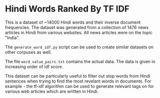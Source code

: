 # Hindi Words Ranked By TF IDF 
This is a dataset of ~14000 Hindi words and their inverse document frequencies. The dataset was generated from a collection of 1476 news articles in Hindi from various websites. All news articles were on the topic "India".

The `generate_word_idf.py` script can be used to create similar datasets on other corpuses as well.

The file `word_value_pairs.txt` contains the actual data. The data is given in increasing order of idf score.

This dataset can be particularly useful to filter out stop words from Hindi sentences when trying to find the most revelant words in documents. For example - the tf-idf algorithm can be used to generate relevant tags on for various web articles which are written in Hindi.
